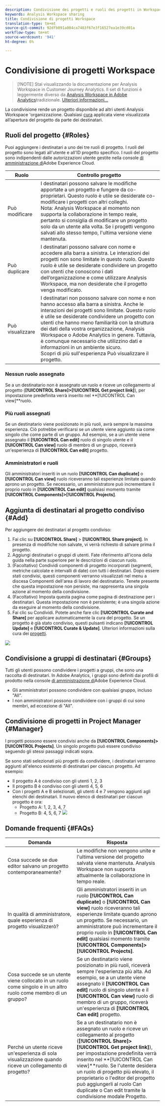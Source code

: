 ```yaml
---
description: Condivisione dei progetti e ruoli dei progetti in Workspace
keywords: Analysis Workspace sharing
title: Condivisione di progetti Workspace
translation-type: tm+mt
source-git-commit: 92dfb091a004ca7403f67e3f16527ea1e39cd01a
workflow-type: tm+mt
source-wordcount: '941'
ht-degree: 6%

---
```



# Condivisione di progetti Workspace

>[!NOTE] Stai visualizzando la documentazione per  Analysis Workspace in Customer Journey Analytics. Il set di funzioni è leggermente diverso da [Analysis Workspace in Adobe  Analytics](https://docs.adobe.com/content/help/it-IT/analytics/analyze/analysis-workspace/home.html)tradizionale. [Ulteriori informazioni...](/help/getting-started/cja-aa.md)

La condivisione rende un progetto disponibile ad altri utenti Analysis Workspace &#39;organizzazione. Qualsiasi [cura](curate.md) applicata viene visualizzata all’apertura del progetto da parte dei destinatari.

## Ruoli del progetto {#Roles}

Puoi aggiungere i destinatari a uno dei tre ruoli di progetto. I ruoli del progetto sono legati all&#39;utente e all&#39;ID progetto specifico. I ruoli del progetto sono indipendenti dalle autorizzazioni utente gestite nella console [di amministrazione di](https://docs.adobe.com/content/help/it-IT/core-services/interface/manage-users-and-products/admin-getting-started.html)Adobe Experience Cloud.

| Ruolo | Controllo progetto |
|---|---|
| Può modificare | I destinatari possono salvare le modifiche apportate a un progetto e fungere da co-proprietari. Questo ruolo è utile se desiderate co-modificare i progetti con altri colleghi.<br>Nota:  Analysis Workspace al momento non supporta la collaborazione in tempo reale, pertanto si consiglia di modificare un progetto solo da un utente alla volta. Se i progetti vengono salvati allo stesso tempo, l&#39;ultima versione viene mantenuta. |
| Può duplicare | I destinatari possono salvare con nome e accedere alla barra a sinistra. Le interazioni dei progetti non sono limitate in questo ruolo. Questo ruolo è utile se desiderate condividere un progetto con utenti che conoscono i dati dell’organizzazione e come utilizzare  Analysis Workspace, ma non desiderate che il progetto venga modificato. |
| Può visualizzare | I destinatari non possono salvare con nome e non hanno accesso alla barra a sinistra. Anche le interazioni dei progetti sono limitate. Questo ruolo è utile se desiderate condividere un progetto con utenti che hanno meno familiarità con la struttura dei dati della vostra organizzazione,  Analysis Workspace o Adobe  Analytics in genere. Tuttavia, è comunque necessario che utilizzino dati e informazioni in un ambiente sicuro.<br>Scopri di più sull&#39;esperienza [](/help/analysis-workspace/curate-share/view-only-projects.md)Può visualizzare il progetto. |

### Nessun ruolo assegnato

Se a un destinatario non è assegnato un ruolo e riceve un collegamento al progetto (**[!UICONTROL Share]>[!UICONTROL Get project link]**), per impostazione predefinita verrà inserito nel **[!UICONTROL Can view]**ruolo.

### Più ruoli assegnati

Se un destinatario viene posizionato in più ruoli, avrà sempre la massima esperienza. Ciò potrebbe verificarsi se un utente viene aggiunto sia come singolo che come parte di un gruppo. Ad esempio, se a un utente viene assegnato il **[!UICONTROL Can edit]** ruolo di singolo utente e il **[!UICONTROL Can view]** ruolo di membro di un gruppo, riceverà un&#39;esperienza di **[!UICONTROL Can edit]** progetto.

### Amministratori e ruoli

Gli amministratori inseriti in un ruolo **[!UICONTROL Can duplicate]** o **[!UICONTROL Can view]** ruolo riceveranno tali esperienze limitate quando aprono un progetto. Se necessario, un amministratore può incrementare il proprio ruolo in **[!UICONTROL Can edit]** qualsiasi momento tramite **[!UICONTROL Components]>[!UICONTROL Projects]**.

## Aggiunta di destinatari al progetto condiviso {#Add}

Per aggiungere dei destinatari al progetto condiviso:

1. Fai clic su **[!UICONTROL Share]** > **[!UICONTROL Share project]**.
In presenza di modifiche non salvate, vi verrà richiesto di salvare prima il progetto.
1. Aggiungi destinatari o gruppi di utenti.
Fate riferimento all&#39;icona della guida nella parte superiore per le descrizioni di ciascun ruolo.
1. (Facoltativo) Condividi componenti di progetto incorporati (segmenti, metriche calcolate e intervalli di date) con tutti i destinatari.
Dopo essere stati condivisi, questi componenti verranno visualizzati nel menu a discesa Componenti dell&#39;area di lavoro del destinatario. Tenete presente che questa impostazione non persiste, ma rappresenta una singola azione al momento della condivisione.
1. (Facoltativo) Imposta questa pagina come pagina di destinazione per i destinatari.
Questa impostazione non è persistente; è una singola azione da eseguire al momento della condivisione.
1. Fai clic su Condividi.
Potete anche fare clic **[!UICONTROL Curate and Share]** per applicare automaticamente la cura del progetto. Se un progetto è già stato condiviso, questi pulsanti indicano **[!UICONTROL Update]** e **[!UICONTROL Curate & Update]**. Ulteriori informazioni sulla cura dei [progetti](https://docs.adobe.com/content/help/it-IT/analytics/analyze/analysis-workspace/curate-share/curate.html).

![](assets/share-proj-modal.png)

## Condivisione a gruppi di destinatari {#Groups}

Tutti gli utenti possono condividere i progetti a gruppi, che sono una raccolta di destinatari. In Adobe  Analytics, i gruppi sono definiti dai profili di prodotto nella console [di amministrazione di](https://docs.adobe.com/content/help/it-IT/core-services/interface/manage-users-and-products/admin-getting-started.html)Adobe Experience Cloud.

* Gli amministratori possono condividere con qualsiasi gruppo, incluso &quot;All&quot;.
* I non amministratori possono condividere con i gruppi di cui sono membri, ad eccezione di &quot;All&quot;.

## Condivisione di progetti in Project Manager {#Manager}

I progetti possono essere condivisi anche da **[!UICONTROL Components]>[!UICONTROL Projects]**. Un singolo progetto può essere condiviso seguendo gli stessi passaggi indicati sopra.

Se sono stati selezionati più progetti da condividere, i destinatari verranno aggiunti all&#39;elenco esistente di destinatari per ciascun progetto. Ad esempio:

* Il progetto A è condiviso con gli utenti 1, 2, 3
* Il progetto B è condiviso con gli utenti 4, 5, 6
* Con i progetti A e B selezionati, gli utenti 4 e 7 vengono aggiunti agli elenchi dei destinatari. Il nuovo elenco di destinatari per ciascun progetto è ora:
   * Progetto A: 1, 2, 3, 4, 7
   * Progetto B: 4, 5, 6, 7
   ![](assets/mult-proj-sharing.png)

## Domande frequenti {#FAQs}

| Domanda | Risposta |
|---|---|
| Cosa succede se due editor salvano un progetto contemporaneamente? | Le modifiche non vengono unite e l&#39;ultima versione del progetto salvata viene mantenuta.  Analysis Workspace non supporta attualmente la collaborazione in tempo reale. |
| In qualità di amministratore, quale esperienza di progetto visualizzerò? | Gli amministratori inseriti in un ruolo **[!UICONTROL Can duplicate]** o **[!UICONTROL Can view]** ruolo riceveranno tali esperienze limitate quando aprono un progetto. Se necessario, un amministratore può incrementare il proprio ruolo in **[!UICONTROL Can edit]** qualsiasi momento tramite **[!UICONTROL Components]>[!UICONTROL Projects]**. |
| Cosa succede se un utente viene collocato in un ruolo come singolo e in un altro ruolo come membro di un gruppo? | Se un destinatario viene posizionato in più ruoli, riceverà sempre l&#39;esperienza più alta. Ad esempio, se a un utente viene assegnato il **[!UICONTROL Can edit]** ruolo di singolo utente e il **[!UICONTROL Can view]** ruolo di membro di un gruppo, riceverà un&#39;esperienza di **[!UICONTROL Can edit]** progetto. |
| Perché un utente riceve un&#39;esperienza di sola visualizzazione quando riceve un collegamento di progetto? | Se a un destinatario non è assegnato un ruolo e riceve un collegamento al progetto (**[!UICONTROL Share]>[!UICONTROL Get project link]**), per impostazione predefinita verrà inserito nel **[!UICONTROL Can view]**ruolo. Se l&#39;utente desidera un ruolo di progetto più elevato, il proprietario o l&#39;editor del progetto può aggiungerli al ruolo Can duplicate o Can edit tramite la condivisione modale Progetto. |
